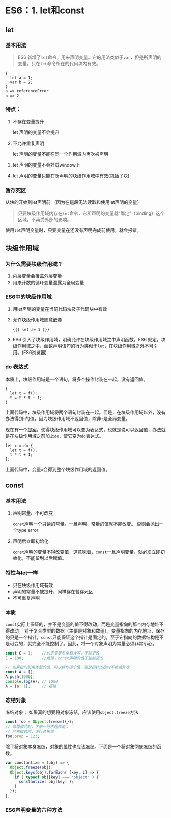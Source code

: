 # ES6：1. let和const

## let

### 基本用法

>   ES6 新增了`let`命令，用来声明变量。它的用法类似于`var`，但是所声明的变量，只在`let`命令所在的代码块内有效。

```
{
  let a = 1;
  var b = 2;
}
a => referenceError
b => 2
```

### 特点：

1.  不存在变量提升

    let 声明的变量不会提升

2.  不允许重复声明

    let 声明的变量不能在同一个作用域内再次被声明

3.  let 声明的变量不会挂载window上

4.  let 声明的变量只能在所声明的块级作用域中有效(包括子块)

### 暂存死区  

从块的开始到let声明前 （因为在這段无法读取和使用let声明的变量）

>   只要块级作用域内存在`let`命令，它所声明的变量就“绑定”（binding）这个区域，不再受外部的影响。

使用`let`声明变量时，只要变量在还没有声明完成前使用，就会报错。

## 块级作用域

### 为什么需要块级作用域？

1.  内层变量会覆盖外层变量
2.  用来计数的循环变量泄露为全局变量

### ES6中的块级作用域

1.  用let声明的变量在当前代码块及子代码块中有效

2.  允许块级作用域随意嵌套

    ```
    {{{ let a= 1 }}}
    ```

3.  ES6 引入了块级作用域，明确允许在块级作用域之中声明函数。ES6 规定，块级作用域之中，函数声明语句的行为类似于`let`，在块级作用域之外不可引用。(ES6浏览器)

### do 表达式

本质上，块级作用域是一个语句，将多个操作封装在一起，没有返回值。

```
{
  let t = f();
  t = t * t + 1;
}

```

上面代码中，块级作用域将两个语句封装在一起。但是，在块级作用域以外，没有办法得到`t`的值，因为块级作用域不返回值，除非`t`是全局变量。

现在有一个[提案](http://wiki.ecmascript.org/doku.php?id=strawman:do_expressions)，使得块级作用域可以变为表达式，也就是说可以返回值，办法就是在块级作用域之前加上`do`，使它变为`do`表达式。

```
let x = do {
  let t = f();
  t * t + 1;
};

```

上面代码中，变量`x`会得到整个块级作用域的返回值。

## const

### 基本用法

1.  声明常量、不可改变

    `const`声明一个只读的常量。一旦声明，常量的值就不能改变。 否则会抛出一个type error

2.  声明后立即初始化 

    `const`声明的变量不得改变值，这意味着，`const`一旦声明变量，就必须立即初始化，不能留到以后赋值。

### 特性与let一样

-   只在块级作用域有效
-   声明的常量不被提升，同样存在暂存死区
-   不可重复声明

### 本质

`const`实际上保证的，并不是变量的值不得改动，而是变量指向的那个内存地址不得改动。
对于复合类型的数据（主要是对象和数组），变量指向的内存地址，保存的只是一个指针，`const`只能保证这个指针是固定的，至于它指向的数据结构是不是可变的，就完全不能控制了。因此，将一个对象声明为常量必须非常小心。

```javascript
const C = 1;	//约定变量名全都大写，不能更改
C = 100; 		//报错；const声明的值不能被更改

// 如果指向引用类型的值，可以操作這个值，但是指针的指向不能被修改
const A = [];
A.push(1000);
console.log(A); // 1000
A = {a: 1};		// 报错
```

### 冻结对象

冻结对象： 如果真的想要将对象冻结，应该使用`object.freeze`方法

```javascript
const foo = Object.freeze({});
// 常规模式时，下面一行不起作用；
// 严格模式时，该行会报错
foo.prop = 123;
```

除了将对象本身冻结，对象的属性也应该冻结。下面是一个将对象彻底冻结的函数。

```javascript
var constantize = (obj) => {
  Object.freeze(obj);
  Object.keys(obj).forEach( (key, i) => {
    if ( typeof obj[key] === 'object' ) {
      constantize( obj[key] );
    }
  });
};
```

### ES6声明变量的六种方法